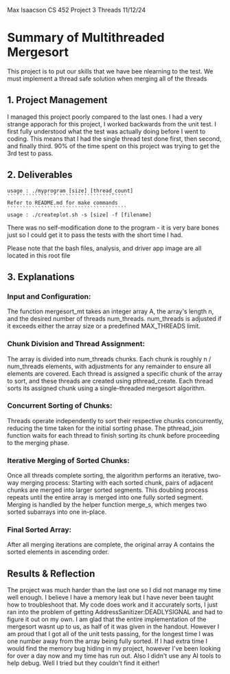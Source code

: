 Max Isaacson
CS 452
Project 3 Threads
11/12/24

# Summary of Multithreaded Mergesort
This project is to put our skills that we have bee nlearning to the test. We must implement a thread safe solution when merging all of the threads
## 1. Project Management
I managed this project poorly compared to the last ones. I had a very strange apporach for this project, I worked backwards from the unit test. I first fully understood what the test was actually doing before I went to coding. This means that I had the single thread test done first, then second, and finally third. 90% of the time spent on this project was trying to get the 3rd test to pass.

## 2. Deliverables
``````````````````````````````````````````
usage : ./myprogram [size] [thread_count]
```````````````````````````````````````
Refer to README.md for make commands
```````````````````````````````````````
usage : ./createplot.sh -s [size] -f [filename]
`````````````````````````````````````````````
There was no self-modification done to the program - it is very bare bones just so I could get it to pass the tests with the short time I had.

Please note that the bash files, analysis, and driver app image are all located in this root file

## 3. Explanations
### Input and Configuration:

The function mergesort_mt takes an integer array A, the array's length n, and the desired number of threads num_threads.
num_threads is adjusted if it exceeds either the array size or a predefined MAX_THREADS limit.

### Chunk Division and Thread Assignment:

The array is divided into num_threads chunks. Each chunk is roughly n / num_threads elements, with adjustments for any remainder to ensure all elements are covered.
Each thread is assigned a specific chunk of the array to sort, and these threads are created using pthread_create.
Each thread sorts its assigned chunk using a single-threaded mergesort algorithm.

### Concurrent Sorting of Chunks:

Threads operate independently to sort their respective chunks concurrently, reducing the time taken for the initial sorting phase.
The pthread_join function waits for each thread to finish sorting its chunk before proceeding to the merging phase.

### Iterative Merging of Sorted Chunks:

Once all threads complete sorting, the algorithm performs an iterative, two-way merging process:
Starting with each sorted chunk, pairs of adjacent chunks are merged into larger sorted segments.
This doubling process repeats until the entire array is merged into one fully sorted segment.
Merging is handled by the helper function merge_s, which merges two sorted subarrays into one in-place.

### Final Sorted Array:

After all merging iterations are complete, the original array A contains the sorted elements in ascending order.


## Results & Reflection
The project was much harder than the last one so I did not manage my time well enough. I believe I have a memory leak but I have never been taught how to troubleshoot that. My code does work and it accurately sorts, I just ran into the problem of getting AddressSanitizer:DEADLYSIGNAL and had to figure it out on my own. I am glad that the entire implementation of the mergesort wasnt up to us, as half of it was given in the handout. However I am proud that I got all of the unit tests passing, for the longest time I was one number away from the array being fully sorted. If I had extra time I would find the memory bug hiding in my project, however I've been looking for over a day now and my time has run out. Also I didn't use any AI tools to help debug. Well I tried but they couldn't find it either!
